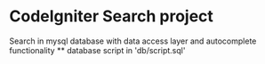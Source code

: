 # CodeIgniter Search project
Search in mysql database with data access layer and autocomplete functionality
** database script in 'db/script.sql'
